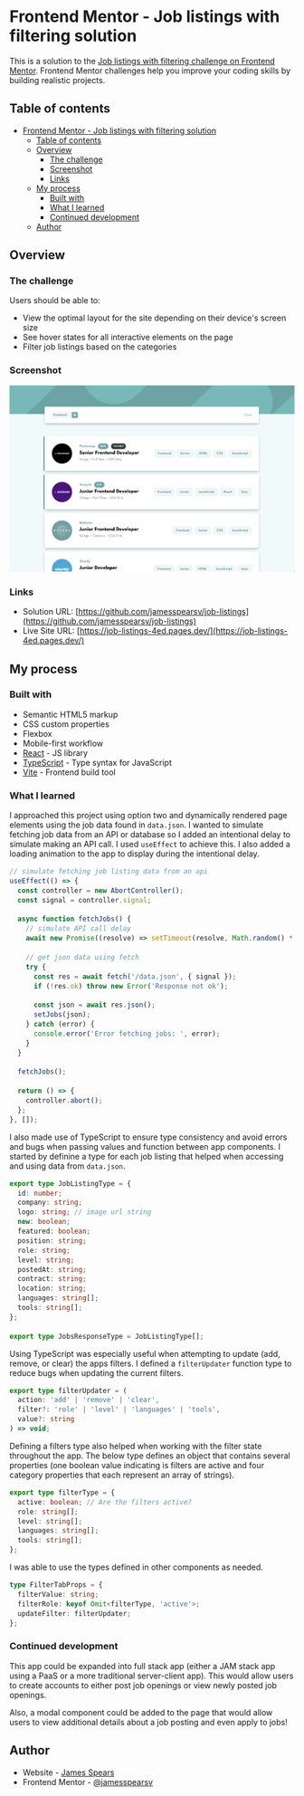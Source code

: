 # Frontend Mentor - Job listings with filtering solution

This is a solution to the [Job listings with filtering challenge on Frontend Mentor](https://www.frontendmentor.io/challenges/job-listings-with-filtering-ivstIPCt). Frontend Mentor challenges help you improve your coding skills by building realistic projects.

## Table of contents

- [Frontend Mentor - Job listings with filtering solution](#frontend-mentor---job-listings-with-filtering-solution)
  - [Table of contents](#table-of-contents)
  - [Overview](#overview)
    - [The challenge](#the-challenge)
    - [Screenshot](#screenshot)
    - [Links](#links)
  - [My process](#my-process)
    - [Built with](#built-with)
    - [What I learned](#what-i-learned)
    - [Continued development](#continued-development)
  - [Author](#author)

## Overview

### The challenge

Users should be able to:

- View the optimal layout for the site depending on their device's screen size
- See hover states for all interactive elements on the page
- Filter job listings based on the categories

### Screenshot

![Job listings homepage](./screenshots/job%20listing%20homepage.png)

### Links

- Solution URL: [https://github.com/jamesspearsv/job-listings](https://github.com/jamesspearsv/job-listings)
- Live Site URL: [https://job-listings-4ed.pages.dev/](https://job-listings-4ed.pages.dev/)

## My process

### Built with

- Semantic HTML5 markup
- CSS custom properties
- Flexbox
- Mobile-first workflow
- [React](https://reactjs.org/) - JS library
- [TypeScript](https://www.typescriptlang.org/) - Type syntax for JavaScript
- [Vite](http://vite.dev/) - Frontend build tool

### What I learned

I approached this project using option two and dynamically rendered page elements using the job data found in `data.json`. I wanted to simulate fetching job data from an API or database so I added an intentional delay to simulate making an API call. I used `useEffect` to achieve this. I also added a loading animation to the app to display during the intentional delay.

```typescript
// simulate fetching job listing data from an api
useEffect(() => {
  const controller = new AbortController();
  const signal = controller.signal;

  async function fetchJobs() {
    // simulate API call delay
    await new Promise((resolve) => setTimeout(resolve, Math.random() * 3000));

    // get json data using fetch
    try {
      const res = await fetch('/data.json', { signal });
      if (!res.ok) throw new Error('Response not ok');

      const json = await res.json();
      setJobs(json);
    } catch (error) {
      console.error('Error fetching jobs: ', error);
    }
  }

  fetchJobs();

  return () => {
    controller.abort();
  };
}, []);
```

I also made use of TypeScript to ensure type consistency and avoid errors and bugs when passing values and function between app components. I started by definine a type for each job listing that helped when accessing and using data from `data.json`.

```typescript
export type JobListingType = {
  id: number;
  company: string;
  logo: string; // image url string
  new: boolean;
  featured: boolean;
  position: string;
  role: string;
  level: string;
  postedAt: string;
  contract: string;
  location: string;
  languages: string[];
  tools: string[];
};

export type JobsResponseType = JobListingType[];
```

Using TypeScript was especially useful when attempting to update (add, remove, or clear) the apps filters. I defined a `filterUpdater` function type to reduce bugs when updating the current filters.

```typescript
export type filterUpdater = (
  action: 'add' | 'remove' | 'clear',
  filter?: 'role' | 'level' | 'languages' | 'tools',
  value?: string
) => void;
```

Defining a filters type also helped when working with the filter state throughout the app. The below type defines an object that contains several properties (one boolean value indicating is filters are active and four category properties that each represent an array of strings).

```typescript
export type filterType = {
  active: boolean; // Are the filters active?
  role: string[];
  level: string[];
  languages: string[];
  tools: string[];
};
```

I was able to use the types defined in other components as needed.

```typescript
type FilterTabProps = {
  filterValue: string;
  filterRole: keyof Omit<filterType, 'active'>;
  updateFilter: filterUpdater;
};
```

### Continued development

This app could be expanded into full stack app (either a JAM stack app using a PaaS or a more traditional server-client app). This would allow users to create accounts to either post job openings or view newly posted job openings.

Also, a modal component could be added to the page that would allow users to view additional details about a job posting and even apply to jobs!

## Author

- Website - [James Spears](https://jspears.me)
- Frontend Mentor - [@jamesspearsv](https://www.frontendmentor.io/profile/jamesspearsv)
